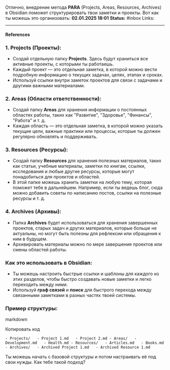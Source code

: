 Отлично, внедрение метода **PARA** (Projects, Areas, Resources, Archives) в Obsidian поможет структурировать твои заметки и проекты. Вот как ты можешь это организовать:
**02.01.2025 18:01**
**Status:** #inbox 
Links: 

---

#### References

### 1. **Projects (Проекты)**:

- Создай отдельную папку **Projects**. Здесь будут храниться все активные проекты, с которыми ты работаешь.
- Каждый проект — это отдельная заметка, в которой можно вести подробную информацию о текущих задачах, целях, этапах и сроках.
- Используй ссылки внутри заметок проектов для связи с задачами и другими важными материалами.

### 2. **Areas (Области ответственности)**:

- Создай папку **Areas** для хранения информации о постоянных областях работы, таких как "Развитие", "Здоровье", "Финансы", "Работа" и т. д.
- Каждая область — это отдельная заметка, в которой можно указать текущие цели, важные практики или процессы, которые ты должен регулярно обновлять и поддерживать.

### 3. **Resources (Ресурсы)**:

- Создай папку **Resources** для хранения полезных материалов, таких как статьи, учебные материалы, заметки по книгам, ссылки, исследования и любые другие ресурсы, которые могут понадобиться для проектов и областей.
- В этой папке можешь хранить заметки на любую тему, которая поможет тебе в дальнейшем. Например, если ты ведешь блог, сюда можно добавить советы по написанию постов, ссылки на полезные ресурсы и т. д.

### 4. **Archives (Архивы)**:

- Папка **Archives** будет использоваться для хранения завершенных проектов, старых задач и других материалов, которые больше не актуальны, но могут быть полезны для рефлексии или обращения к ним в будущем.
- Архивировать материалы можно по мере завершения проектов или смены областей работы.

### Как это использовать в Obsidian:

- Ты можешь настроить быстрые ссылки и шаблоны для каждого из этих разделов, чтобы быстро создавать новые заметки и легко переходить между ними.
- Используй **граф связей** и **поиск** для быстрого перехода между связанными заметками в разных частях твоей системы.

### Пример структуры:

markdown

Копировать код

`- Projects/   - Project 1.md   - Project 2.md - Areas/   - Development.md   - Health.md - Resources/   - Articles.md   - Books.md - Archives/   - Archived Project 1.md   - Archived Resource 1.md`

Ты можешь начать с базовой структуры и потом настраивать её под свои нужды. Как тебе такой подход?